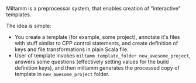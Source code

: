 Miltamm is a preprocessor system, that enables creation of "interactive" templates.

The idea is simple:
* You create a template (for example, some project), annotate it's files 
  with stuff similar to CPP control statements, and create definition
  of keys and file transformations in plain Scala file.
* User of template invokes `miltamm template_folder new_awesome_project`, answers
  some questions (effectively setting values for the build definition keys),
  and then miltamm generates the processed copy of template in `new_awesome_project` folder.

